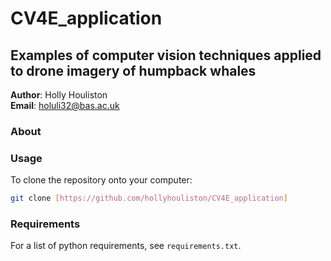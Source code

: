 # CV4E_application
## Examples of computer vision techniques applied to drone imagery of humpback whales

**Author**: Holly Houliston\
**Email**: holuli32@bas.ac.uk

### About


### Usage

To clone the repository onto your computer:
```bash
git clone [https://github.com/hollyhouliston/CV4E_application]
```

### Requirements

For a list of python requirements, see `requirements.txt`. 
